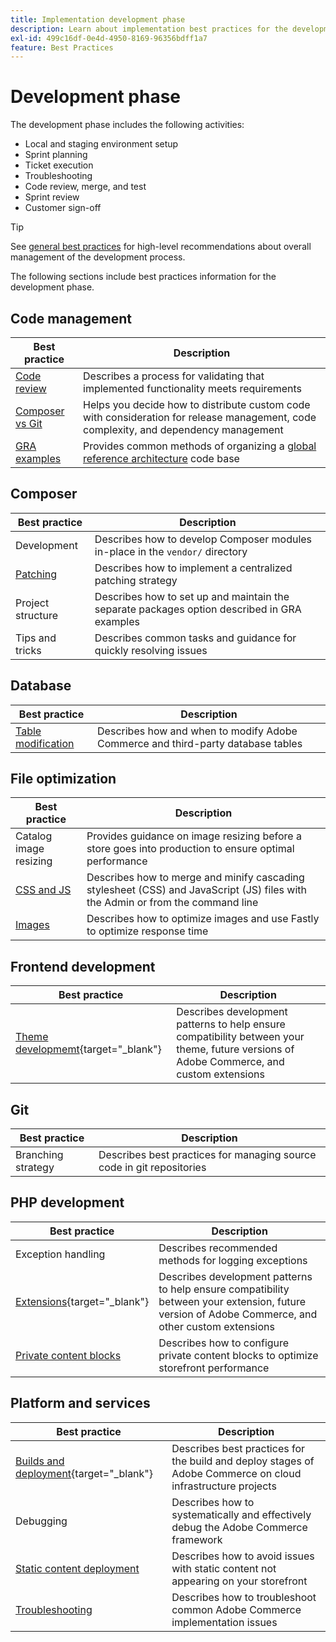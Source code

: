 ```yaml
---
title: Implementation development phase
description: Learn about implementation best practices for the development phase of Adobe Commerce projects.
exl-id: 499c16df-0e4d-4950-8169-96356bdff1a7
feature: Best Practices
---
```

# Development phase

The development phase includes the following activities:

- Local and staging environment setup
- Sprint planning
- Ticket execution
- Troubleshooting
- Code review, merge, and test
- Sprint review
- Customer sign-off

>[!TIP]
>
>See [general best practices](general.md) for high-level recommendations about overall management of the development process.

The following sections include best practices information for the development phase.

## Code management

| Best practice                                    | Description                                                                                                                          |
|--------------------------------------------------|--------------------------------------------------------------------------------------------------------------------------------------|
| [Code review](code-review.md)                    | Describes a process for validating that implemented functionality meets requirements                                                 |
| [Composer vs Git](code-management.md)            | Helps you decide how to distribute custom code with consideration for release management, code complexity, and dependency management |
| [GRA examples](global-reference-architecture.md) | Provides common methods of organizing a [global reference architecture](../../architecture/global-reference.md) code base            |

## Composer

| Best practice                                   | Description                                                                                 |
|-------------------------------------------------|---------------------------------------------------------------------------------------------|
| Development                                     | Describes how to develop Composer modules in-place in the `vendor/` directory               |
| [Patching](../maintenance/patching-at-scale.md) | Describes how to implement a centralized patching strategy                                  |
| Project structure                               | Describes how to set up and maintain the separate packages option described in GRA examples |
| Tips and tricks                                 | Describes common tasks and guidance for quickly resolving issues                            |

## Database

| Best practice                                                  | Description                                                                     |
|----------------------------------------------------------------|---------------------------------------------------------------------------------|
| [Table modification](modifying-core-and-third-party-tables.md) | Describes how and when to modify Adobe Commerce and third-party database tables |

## File optimization

| Best practice                          | Description                                                                                                                    |
|----------------------------------------|--------------------------------------------------------------------------------------------------------------------------------|
| Catalog image resizing                 | Provides guidance on image resizing before a store goes into production to ensure optimal performance                          |
| [CSS and JS](optimize-css-js-files.md) | Describes how to merge and minify cascading stylesheet (CSS) and JavaScript (JS) files with the Admin or from the command line |
| [Images](image-optimization.md)        | Describes how to optimize images and use Fastly to optimize response time                                                      |

## Frontend development

| Best practice                                                                                                  | Description                                                                                                                              |
|----------------------------------------------------------------------------------------------------------------|------------------------------------------------------------------------------------------------------------------------------------------|
| [Theme developmemt](https://developer.adobe.com/commerce/frontend-core/guide/best-practices/){target="_blank"} | Describes development patterns to help ensure compatibility between your theme, future versions of Adobe Commerce, and custom extensions |

## Git

| Best practice      | Description                                                           |
|--------------------|-----------------------------------------------------------------------|
| Branching strategy | Describes best practices for managing source code in git repositories |

## PHP development

| Best practice                                                                           | Description                                                                                                                                       |
|-----------------------------------------------------------------------------------------|---------------------------------------------------------------------------------------------------------------------------------------------------|
| Exception handling                                                                      | Describes recommended methods for logging exceptions                                                                                              |
| [Extensions](https://developer.adobe.com/commerce/php/best-practices/){target="_blank"} | Describes development patterns to help ensure compatibility between your extension, future version of Adobe Commerce, and other custom extensions |
| [Private content blocks](private-content-block-configuration.md)                        | Describes how to configure private content blocks to optimize storefront performance                                                              |

## Platform and services

| Best practice                                                                                                                                          | Description                                                                                                 |
|--------------------------------------------------------------------------------------------------------------------------------------------------------|-------------------------------------------------------------------------------------------------------------|
| [Builds and deployment](https://experienceleague.adobe.com/docs/commerce-cloud-service/user-guide/develop/deploy/best-practices.html){target="_blank"} | Describes best practices for the build and deploy stages of Adobe Commerce on cloud infrastructure projects |
| Debugging                                                                                                                                              | Describes how to systematically and effectively debug the Adobe Commerce framework                          |
| [Static content deployment](static-content-deployment.md)                                                                                              | Describes how to avoid issues with static content not appearing on your storefront                          |
| [Troubleshooting](troubleshooting.md)                                                                                                                  | Describes how to troubleshoot common Adobe Commerce implementation issues                                   |
